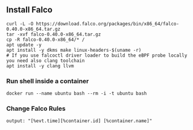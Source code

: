 ## Install Falco 
```
curl -L -O https://download.falco.org/packages/bin/x86_64/falco-0.40.0-x86_64.tar.gz
tar -xvf falco-0.40.0-x86_64.tar.gz
cp -R falco-0.40.0-x86_64/* /
apt update -y
apt install -y dkms make linux-headers-$(uname -r)
# If you use falcoctl driver loader to build the eBPF probe locally you need also clang toolchain
apt install -y clang llvm
```
### Run shell inside a container 
```
docker run --name ubuntu bash --rm -i -t ubuntu bash
```
### Change Falco Rules 
`output: "[%evt.time][%container.id] [%container.name]"`